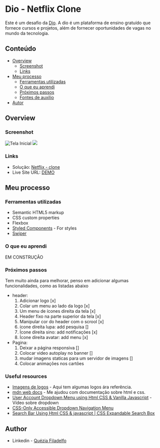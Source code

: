 # Dio - Netflix Clone

Este é um desafio da [Dio](#). A dio é um plataforma de ensino gratuído que fornece cursos e projetos, além de fornecer oportunidades de vagas no mundo da tecnologia.

## Conteúdo

- [Overview](#overview)
  - [Screenshot](#screenshot)
  - [Links](#links)
- [Meu processo](#my-process)
  - [Ferramentas utilizadas](#built-with)
  - [O que eu aprendi](#what-i-learned)
  - [Próximos passos](#continued-development)
  - [Fontes de auxilio](#useful-resources)
- [Autor](#author)


## Overview

### Screenshot

![Tela Inicial](./img/screenshots/Animacao.gif)
![](./screenshot.jpg)

### Links

- Solução: [Netflix - clone](https://github.com/queziafiladelfo/clone-netflix)
- Live Site URL: [DEMO](https://queziafiladelfo.github.io/clone-netflix/)

## Meu processo

### Ferramentas utilizadas

- Semantic HTML5 markup
- CSS custom properties
- Flexbox
- [Styled Components](https://styled-components.com/) - For styles
- [Swiper](https://swiperjs.com/)

### O que eu aprendi

EM CONSTRUÇÂO
<!-- 
To see how you can add code snippets, see below:

```html
<h1>Some HTML code I'm proud of</h1>
```
```css
.proud-of-this-css {
  color: papayawhip;
}
```
```js
const proudOfThisFunc = () => {
  console.log('🎉')
}
``` 

If you want more help with writing markdown, we'd recommend checking out [The Markdown Guide](https://www.markdownguide.org/) to learn more.
-->

### Próximos passos

Tem muito ainda para melhorar, penso em adicionar algumas funcionalidades, como  as listadas abaixo
- header:
  1. Adicionar logo 				                [x]
  2. Colar um menu ao lado da logo 		      [x]
  3. Um menu  de ícones direita da tela		  [x]
  4. Header fixo na parte superior da tela  [x]
  5. Manipular cor do header com o scrool 	[x]
  6. ícone direita lupa: add pesquisa       []
  7. Ícone direita sino: add notificações   [x]
  8. Ícone direita avatar: add menu         [x]
- Pagina:
  1. Deixar a página responsiva             []
  2. Colocar video autoplay no banner       []
  3. mudar imagens staticas para um servidor de imagens []
  4. Colocar animações nos cartões

### Useful resources

- [Imagens de logos](https://pngimg.com/images/logos/netflix) - Aqui tem algumas logos ára referência.
- [mdn web docs](https://developer.mozilla.org/pt-BR/docs/Web/CSS) - Me ajudou com documentação sobre html e css.
- [User Account Dropdown Menu using Html CSS & Vanilla Javascript](https://www.youtube.com/watch?v=04u09KBBjfM) - Vídeo sobre dropdown
- [CSS-Only Accessible Dropdown Navigation Menu](https://dev.to/5t3ph/css-only-accessible-dropdown-navigation-menu-1f95)
- [Search Bar Using Html CSS & javascript | CSS Expandable Search Box](https://www.youtube.com/watch?v=RctaFustg5w)


## Author

- Linkedin - [Quézia Filadelfo](https://www.linkedin.com/in/queziafiladelfo/) 



